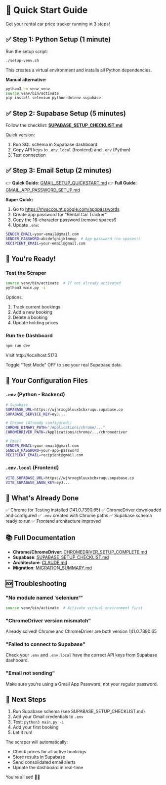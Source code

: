 # 🚀 Quick Start Guide

Get your rental car price tracker running in 3 steps!

## ✅ Step 1: Python Setup (1 minute)

Run the setup script:

```bash
./setup-venv.sh
```

This creates a virtual environment and installs all Python dependencies.

**Manual alternative:**
```bash
python3 -m venv venv
source venv/bin/activate
pip install selenium python-dotenv supabase
```

## ✅ Step 2: Supabase Setup (5 minutes)

Follow the checklist: **[SUPABASE_SETUP_CHECKLIST.md](SUPABASE_SETUP_CHECKLIST.md)**

Quick version:
1. Run SQL schema in Supabase dashboard
2. Copy API keys to `.env.local` (frontend) and `.env` (Python)
3. Test connection

## ✅ Step 3: Email Setup (2 minutes)

👉 **Quick Guide**: [GMAIL_SETUP_QUICKSTART.md](GMAIL_SETUP_QUICKSTART.md)
👉 **Full Guide**: [GMAIL_APP_PASSWORD_SETUP.md](GMAIL_APP_PASSWORD_SETUP.md)

**Super Quick:**
1. Go to https://myaccount.google.com/apppasswords
2. Create app password for "Rental Car Tracker"
3. Copy the 16-character password (remove spaces!)
4. Update `.env`:

```bash
SENDER_EMAIL=your-email@gmail.com
SENDER_PASSWORD=abcdefghijklmnop  # App password (no spaces!)
RECIPIENT_EMAIL=your-email@gmail.com
```

## 🎉 You're Ready!

### Test the Scraper

```bash
source venv/bin/activate  # If not already activated
python3 main.py -i
```

Options:
1. Track current bookings
2. Add a new booking
3. Delete a booking
4. Update holding prices

### Run the Dashboard

```bash
npm run dev
```

Visit http://localhost:5173

Toggle "Test Mode" OFF to see your real Supabase data.

## 📁 Your Configuration Files

### `.env` (Python - Backend)
```bash
# Supabase
SUPABASE_URL=https://wjhrxogbluuxbcbxruqu.supabase.co
SUPABASE_SERVICE_KEY=eyJ...

# Chrome (Already configured!)
CHROME_BINARY_PATH="/Applications/chrome/..."
CHROMEDRIVER_PATH=/Applications/chrome/.../chromedriver

# Email
SENDER_EMAIL=your-email@gmail.com
SENDER_PASSWORD=your-app-password
RECIPIENT_EMAIL=recipient@gmail.com
```

### `.env.local` (Frontend)
```bash
VITE_SUPABASE_URL=https://wjhrxogbluuxbcbxruqu.supabase.co
VITE_SUPABASE_ANON_KEY=eyJ...
```

## 🔧 What's Already Done

✅ Chrome for Testing installed (141.0.7390.65)
✅ ChromeDriver downloaded and configured
✅ `.env` created with Chrome paths
✅ Supabase schema ready to run
✅ Frontend architecture improved

## 📚 Full Documentation

- **Chrome/ChromeDriver**: [CHROMEDRIVER_SETUP_COMPLETE.md](CHROMEDRIVER_SETUP_COMPLETE.md)
- **Supabase**: [SUPABASE_SETUP_CHECKLIST.md](SUPABASE_SETUP_CHECKLIST.md)
- **Architecture**: [CLAUDE.md](CLAUDE.md)
- **Migration**: [MIGRATION_SUMMARY.md](MIGRATION_SUMMARY.md)

## 🆘 Troubleshooting

### "No module named 'selenium'"
```bash
source venv/bin/activate  # Activate virtual environment first
```

### "ChromeDriver version mismatch"
Already solved! Chrome and ChromeDriver are both version 141.0.7390.65

### "Failed to connect to Supabase"
Check your `.env` and `.env.local` have the correct API keys from Supabase dashboard.

### "Email not sending"
Make sure you're using a Gmail App Password, not your regular password.

## 🎯 Next Steps

1. Run Supabase schema (see SUPABASE_SETUP_CHECKLIST.md)
2. Add your Gmail credentials to `.env`
3. Test: `python3 main.py -i`
4. Add your first booking
5. Let it run!

The scraper will automatically:
- Check prices for all active bookings
- Store results in Supabase
- Send consolidated email alerts
- Update the dashboard in real-time

You're all set! 🚗💨
